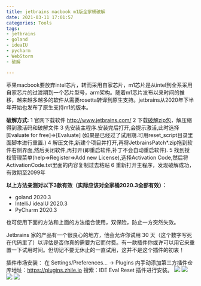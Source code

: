 ```yaml
---
title: jetbrains macbook m1版全家桶破解
date: 2021-03-11 17:01:57
categories: Tools
tags:
- jetbrains
- goland
- ideaIU
- pycharm
- WebStorm
- 破解

---
```


苹果macbook要放弃intel芯片，转而采用自家芯片，m1芯片是从intel到全系采用自家芯片的过渡期到一个芯片型号，arm架构。随着m1芯片发布以来时间的推移，越来越多越多的软件从需要rosetta转译到原生支持。jetbrains从2020年下半年开始也发布了原生支持m1的版本。

**破解方式:**
1 官网下载软件 http://www.jetbrains.com/
2 下载[破解zip包](/files/jetbrains-mac-m1/Jetbrains2020.3及以上版本激活补丁_520xiazai.zip)，解压缩得到激活码和破解文件
3 先安装主程序.安装完后打开,会提示激活,此时选择[Evaluate for free]=>[Evaluate] (如果是已经过了试用期.可用reset_script目录里面脚本进行重置.)
4 解压文件,新建个项目并打开,再将JetbrainsPatch*.zip拖到软件右侧界面,然后关闭软件,再打开(即重启软件,补丁不会自动重启软件).
5 找到授权管理菜单(help=>Register=>Add new License),选择Activation Code,然后将ActivationCode.txt里面的内容复制过去粘贴
6 重新打开主程序，发现破解成功，有效期至2099年

**以上方法亲测对以下3款有效（实际应该对全家桶2020.3全部有效）：**
* goland 2020.3
* IntelliJ ideaIU 2020.3
* PyCharm 2020.3

也可使用下面的方法和上面的方法组合使用，双保险，防止一方突然失效。

Jetbrains 家的产品有一个很良心的地方，他会允许你试用 30 天（这个数字写死在代码里了）以评估是否你真的需要为它而付费。有一款插件你或许可以用它来重置一下试用时间。但切记不要无休止的一直试用，这并不是这个插件的初衷！

插件市场安装：
在 Settings/Preferences... -> Plugins 内手动添加第三方插件仓库地址：https://plugins.zhile.io 搜索：IDE Eval Reset 插件进行安装。
![](/images/jetbrains-mac-m1/1.jpg)
![](/images/jetbrains-mac-m1/2.jpg)
![](/images/jetbrains-mac-m1/3.jpg)
![](/images/jetbrains-mac-m1/4.jpg)
